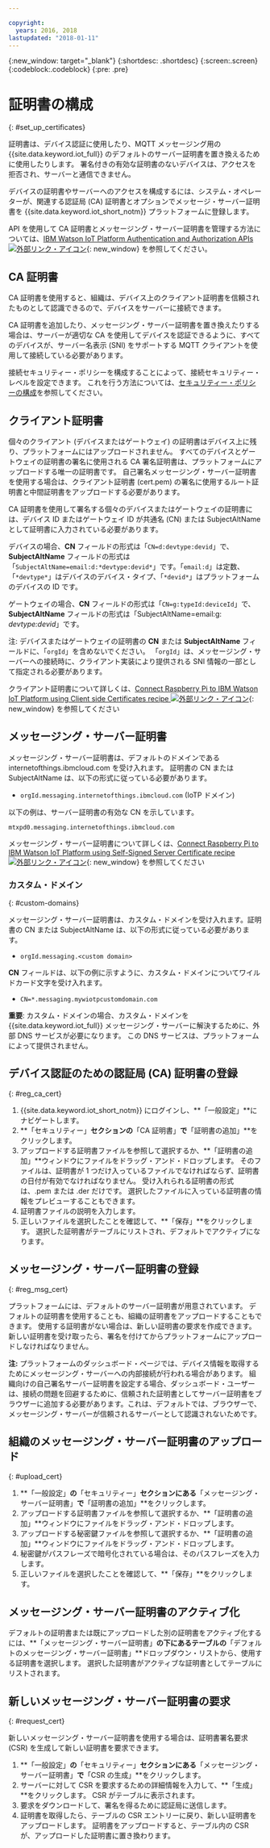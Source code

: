 ```yaml
---

copyright:
  years: 2016, 2018
lastupdated: "2018-01-11"
---
```


{:new_window: target="\_blank"}
{:shortdesc: .shortdesc}
{:screen:.screen}
{:codeblock:.codeblock}
{:pre: .pre}

# 証明書の構成
{: #set_up_certificates}

証明書は、デバイス認証に使用したり、MQTT メッセージング用の {{site.data.keyword.iot_full}} のデフォルトのサーバー証明書を置き換えるために使用したりします。 署名付きの有効な証明書のないデバイスは、アクセスを拒否され、サーバーと通信できません。

デバイスの証明書やサーバーへのアクセスを構成するには、システム・オペレーターが、関連する認証局 (CA) 証明書とオプションでメッセージ・サーバー証明書を {{site.data.keyword.iot_short_notm}} プラットフォームに登録します。

API を使用して CA 証明書とメッセージング・サーバー証明書を管理する方法については、[IBM Watson IoT Platform Authentication and Authorization APIs ![外部リンク・アイコン](../../../../icons/launch-glyph.svg "外部リンク・アイコン")](https://docs.internetofthings.ibmcloud.com/apis/swagger/v0002/security.html){: new_window} を参照してください。

## CA 証明書
CA 証明書を使用すると、組織は、デバイス上のクライアント証明書を信頼されたものとして認識できるので、デバイスをサーバーに接続できます。

CA 証明書を追加したり、メッセージング・サーバー証明書を置き換えたりする場合は、サーバーが適切な CA を使用してデバイスを認証できるように、すべてのデバイスが、サーバー名表示 (SNI) をサポートする MQTT クライアントを使用して接続している必要があります。

接続セキュリティー・ポリシーを構成することによって、接続セキュリティー・レベルを設定できます。 これを行う方法については、[セキュリティー・ポリシーの構成](set_up_policies.html)を参照してください。

## クライアント証明書

個々のクライアント (デバイスまたはゲートウェイ) の証明書はデバイス上に残り、プラットフォームにはアップロードされません。 すべてのデバイスとゲートウェイの証明書の署名に使用される CA 署名証明書は、プラットフォームにアップロードする唯一の証明書です。 自己署名メッセージング・サーバー証明書を使用する場合は、クライアント証明書 (cert.pem) の署名に使用するルート証明書と中間証明書をアップロードする必要があります。

CA 証明書を使用して署名する個々のデバイスまたはゲートウェイの証明書には、デバイス ID またはゲートウェイ ID が共通名 (CN) または SubjectAltName として証明書に入力されている必要があります。

デバイスの場合、**CN** フィールドの形式は「`CN=d:devtype:devid`」で、**SubjectAltName** フィールドの形式は「`SubjectAltName=email:d:*devtype:devid*`」です。「`email:d`」は定数、「`*devtype*`」はデバイスのデバイス・タイプ、「`*devid*`」はプラットフォームのデバイスの ID です。

ゲートウェイの場合、**CN** フィールドの形式は「`CN=g:typeId:deviceId`」で、**SubjectAltName** フィールドの形式は「SubjectAltName=email:g: *devtype:devid*」です。

注: デバイスまたはゲートウェイの証明書の **CN** または **SubjectAltName** フィールドに、「`orgId`」を含めないでください。 「`orgId`」は、メッセージング・サーバーへの接続時に、クライアント実装により提供される SNI 情報の一部として指定される必要があります。

クライアント証明書について詳しくは、[Connect Raspberry Pi to IBM Watson IoT Platform using Client side Certificates recipe ![外部リンク・アイコン](../../../../icons/launch-glyph.svg "外部リンク・アイコン")](https://developer.ibm.com/recipes/tutorials/connect-raspberry-pi-to-ibm-watson-iot-platform-using-client-side-certificates/){: new_window} を参照してください

## メッセージング・サーバー証明書

メッセージング・サーバー証明書は、デフォルトのドメインである internetofthings.ibmcloud.com を受け入れます。 証明書の CN または SubjectAltName は、以下の形式に従っている必要があります。

- `orgId.messaging.internetofthings.ibmcloud.com` (IoTP ドメイン)

以下の例は、サーバー証明書の有効な CN を示しています。

`mtxpd0.messaging.internetofthings.ibmcloud.com`

メッセージング・サーバー証明書について詳しくは、[Connect Raspberry Pi to IBM Watson IoT Platform using Self-Signed Server Certificate recipe ![外部リンク・アイコン](../../../../icons/launch-glyph.svg "外部リンク・アイコン")](https://developer.ibm.com/recipes/tutorials/connect-raspberry-pi-to-ibm-watson-iot-platform-using-selfsigned-server-certificate/){: new_window} を参照してください

### カスタム・ドメイン
{: #custom-domains}

メッセージング・サーバー証明書は、カスタム・ドメインを受け入れます。証明書の CN または SubjectAltName は、以下の形式に従っている必要があります。

- `orgId.messaging.<custom domain>`

**CN** フィールドは、以下の例に示すように、カスタム・ドメインについてワイルドカード文字を受け入れます。

- `CN=*.messaging.mywiotpcustomdomain.com`

**重要**: カスタム・ドメインの場合、カスタム・ドメインを {{site.data.keyword.iot_full}} メッセージング・サーバーに解決するために、外部 DNS サービスが必要になります。 この DNS サービスは、プラットフォームによって提供されません。

## デバイス認証のための認証局 (CA) 証明書の登録
{: #reg_ca_cert}

1. {{site.data.keyword.iot_short_notm}} にログインし、**「一般設定」**にナビゲートします。
2. **「セキュリティー」**セクションの**「CA 証明書」**で**「証明書の追加」**をクリックします。
3. アップロードする証明書ファイルを参照して選択するか、**「証明書の追加」**ウィンドウにファイルをドラッグ・アンド・ドロップします。 そのファイルは、証明書が 1 つだけ入っているファイルでなければならず、証明書の日付が有効でなければなりません。 受け入れられる証明書の形式は、.pem または .der だけです。 選択したファイルに入っている証明書の情報をプレビューすることもできます。
4. 証明書ファイルの説明を入力します。
5. 正しいファイルを選択したことを確認して、**「保存」**をクリックします。 選択した証明書がテーブルにリストされ、デフォルトでアクティブになります。

## メッセージング・サーバー証明書の登録
{: #reg_msg_cert}

プラットフォームには、デフォルトのサーバー証明書が用意されています。 デフォルトの証明書を使用することも、組織の証明書をアップロードすることもできます。 使用する証明書がない場合は、新しい証明書の要求を作成できます。 新しい証明書を受け取ったら、署名を付けてからプラットフォームにアップロードしなければなりません。

**注:** プラットフォームのダッシュボード・ページでは、デバイス情報を取得するためにメッセージング・サーバーへの内部接続が行われる場合があります。 組織向けの自己署名サーバー証明書を設定する場合、ダッシュボード・ユーザーは、接続の問題を回避するために、信頼された証明書としてサーバー証明書をブラウザーに追加する必要があります。これは、デフォルトでは、ブラウザーで、メッセージング・サーバーが信頼されるサーバーとして認識されないためです。

## 組織のメッセージング・サーバー証明書のアップロード
{: #upload_cert}
1. **「一般設定」**の**「セキュリティー」**セクションにある**「メッセージング・サーバー証明書」**で**「証明書の追加」**をクリックします。
2. アップロードする証明書ファイルを参照して選択するか、**「証明書の追加」**ウィンドウにファイルをドラッグ・アンド・ドロップします。
3. アップロードする秘密鍵ファイルを参照して選択するか、**「証明書の追加」**ウィンドウにファイルをドラッグ・アンド・ドロップします。
4. 秘密鍵がパスフレーズで暗号化されている場合は、そのパスフレーズを入力します。
5. 正しいファイルを選択したことを確認して、**「保存」**をクリックします。

## メッセージング・サーバー証明書のアクティブ化

デフォルトの証明書または既にアップロードした別の証明書をアクティブ化するには、**「メッセージング・サーバー証明書」**の下にあるテーブルの**「デフォルトのメッセージング・サーバー証明書」**ドロップダウン・リストから、使用する証明書を選択します。 選択した証明書がアクティブな証明書としてテーブルにリストされます。

## 新しいメッセージング・サーバー証明書の要求
{: #request_cert}

新しいメッセージング・サーバー証明書を使用する場合は、証明書署名要求 (CSR) を生成して新しい証明書を要求できます。

1. **「一般設定」**の**「セキュリティー」**セクションにある**「メッセージング・サーバー証明書」**で**「CSR の生成」**をクリックします。
2. サーバーに対して CSR を要求するための詳細情報を入力して、**「生成」**をクリックします。 CSR がテーブルに表示されます。
3. 要求をダウンロードして、署名を得るために認証局に送信します。
4. 証明書を取得したら、テーブルの CSR エントリーに戻り、新しい証明書をアップロードします。 証明書をアップロードすると、テーブル内の CSR が、アップロードした証明書に置き換わります。
